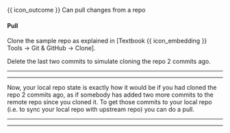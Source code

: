 <span id="prereqs"><panel src="../clone/unit-inElsewhere-asFlat.md" boilerplate header="{{ icon_prereq }} %%Tools → Git & GitHub → Clone%%" /></span>

<span id="outcomes">{{ icon_outcome }} Can pull changes from a repo</span>

<div id="title">

#### Pull

</div>

<div id="body">

Clone the sample repo as explained in <trigger for="modal:clone-repository" trigger="click">[Textbook {{ icon_embedding }} Tools → Git & GitHub → Clone]</trigger>.

Delete the last two commits to simulate cloning the repo 2 commits ago.

<modal title="**Clone Repository**" id="modal:clone-repository">
  <include src="../clone/embed.md" boilerplate />
</modal>

<tabs>
  <tab header="SourceTree">
    <include src="./sourcetree_1.md" />
  <hr></tab>
  <tab header="CLI">
    <include src="./cli_1.md" />
  <hr></tab>
</tabs>

Now, your local repo state is exactly how it would be if you had cloned the repo 2 commits ago, as if somebody has added two more commits to the remote repo since you cloned it. To get those commits to your local repo (i.e. to sync your local repo with upstream repo) you can do a pull.

<tabs>
  <tab header="SourceTree">
    <include src="./sourcetree_2.md" />
  <hr></tab>
  <tab header="CLI">
    <include src="./cli_2.md" />
  <hr></tab>
</tabs>

</div>

<div id="extras">
</div>